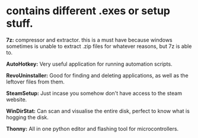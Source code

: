 # contains different .exes or setup stuff.
**7z:** compressor and extractor. this is a must have because windows sometimes is unable to extract .zip files for whatever reasons, but 7z is able to.

**AutoHotkey:** Very useful application for running automation scripts.

**RevoUninstaller:** Good for finding and deleting applications, as well as the leftover files from them.

**SteamSetup:** Just incase you somehow don't have access to the steam website.

**WinDirStat:** Can scan and visualise the entire disk, perfect to know what is hogging the disk.

**Thonny:** All in one python editor and flashing tool for microcontrollers.
